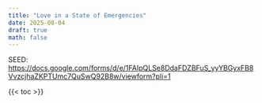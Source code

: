 ```yaml
---
title: "Love in a State of Emergencies"
date: 2025-08-04
draft: true
math: false
---
```


SEED: https://docs.google.com/forms/d/e/1FAIpQLSe8DdaFDZBFuS_yyYBGyxFB8VvzcjhaZKPTUmc7QuSwQ92B8w/viewform?pli=1

{{< toc >}}



